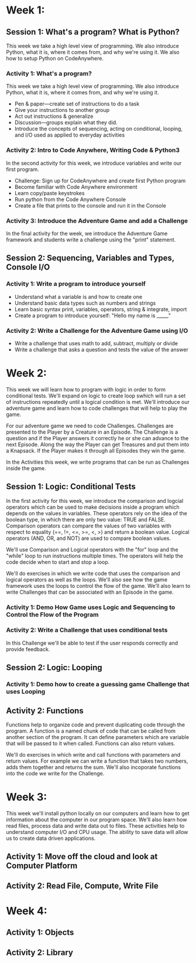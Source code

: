 # Week 1:

## Session 1: What's a program? What is Python?

This week we take a high level view of programming. We also introduce Python, what it is, where it comes from, and why we're using it. We also how to setup Python on CodeAnywhere.

### Activity 1: What's a program?

This week we take a high level view of programming. We also introduce Python, what it is, where it comes from, and why we're using it.

* Pen & paper—create set of instructions to do a task
* Give your instructions to another group
* Act out instructions & generalize
* Discussion—groups explain what they did.
* Introduce the concepts of sequencing, acting on conditional, looping, and I/O used as applied to everyday activities

### Activity 2: Intro to Code Anywhere, Writing Code & Python3

In the second activity for this week, we introduce variables and write our first program.

* Challenge: Sign up for CodeAnywhere and create first Python program
* Become familiar with Code Anywhere environment
* Learn copy/paste keystrokes
* Run python from the Code Anywhere Console
* Create a file that prints to the console and run it in the Console

### Activity 3: Introduce the Adventure Game and add a Challenge

In the final activity for the week, we introduce the Adventure Game framework and students write a challenge using the "print" statement.

## Session 2: Sequencing, Variables and Types, Console I/O

### Activity 1: Write a program to introduce yourself

* Understand what a variable is and how to create one
* Understand basic data types such as numbers and strings
* Learn basic syntax print, variables, operators, string & integrate, import
* Create a program to introduce yourself: "Hello my name is \_\_\_\_\_"

### Activity 2: Write a Challenge for the Adventure Game using I/O

* Write a challenge that uses math to add, subtract, multiply or divide
* Write a challenge that asks a question and tests the value of the answer

# Week 2:

This week we will learn how to program with logic in order to form conditional tests.  We'll expand on logic to create loop swhich will run a set of instructions repeatedly until a logical condition is met.  We'll introduce our adventure game and learn how to code challenges that will help to play the game.

For our adventure game we need to code Challenges.  Challenges are presented to the Player by a Creature in an Episode.  The Challenge is a question and if the Player answers it correctly he or she can advance to the next Episode.  Along the way the Player can get Treasures and put them into a Knapsack.  If the Player makes it through all Episodes they win the game.

In the Activities this week, we write programs that can be run as Challenges inside the game.

## Session 1: Logic: Conditional Tests

In the first activity for this week, we introduce the comparison and logcial operators which can be used to make decisions inside a program which depends on the values in variables. These operators rely on the idea of the boolean type, in which there are only two value: TRUE and FALSE.  Comparison operators can compare the values of two variables with respect to equality \(==, !=, &lt;=, &gt;=, &lt;, &gt;\) and return a boolean value.  Logical operators \(AND, OR, and NOT\) are used to compare boolean values.

We'll use Comparison and Logical operators with the "for" loop and the "while" loop to run instructions multiple times.  The operators will help the code decide when to start and stop a loop.

We'll do exercises in which we write code that uses the comparison and logical operators as well as the loops. We'll also see how the game framework uses the loops to control the flow of the game.  We'll also learn to write Challenges that can be associated with an Episode in the game.

### Activity 1: Demo How Game uses Logic and Sequencing to Control the Flow of the Program

### Activity 2: Write a Challenge that uses conditional tests

In this Challenge we'll be able to test if the user responds correctly and provide feedback.

## Session 2: Logic: Looping

### Activity 1: Demo how to create a guessing game Challenge that uses Looping



## Activity 2: Functions

Functions help to organize code and prevent duplicating code through the program.  A function is a named chunk of code that can be called from another section of the program.  It can define parameters which are variable that will be passed to it when called. Functions can also return values.

We'll do exercises in which write and call functions with parameters and return values.  For example we can write a function that takes two numbers, adds them together and returns the sum.  We'll also incoporate functions into the code we write for the Challenge.

# Week 3:

This week we'll install python locally on our computers and learn how to get information about the computer in our program space.  We'll also learn how read files, process data and write data out to files.  These activities help to understand computer I/O and CPU usage.  The ability to save data will allow us to create data driven applications.

## Activity 1: Move off the cloud and look at Computer Platform

## Activity 2:  Read File, Compute, Write File

# Week 4:

## Activity 1: Objects

## Activity 2: Library

## 



